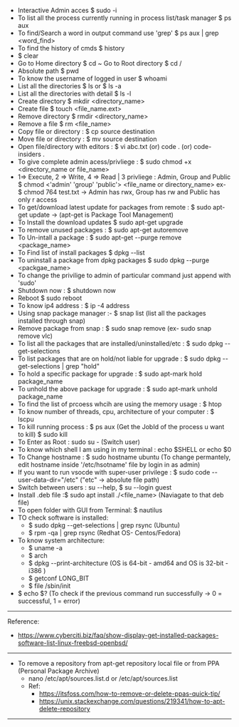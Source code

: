 - Interactive Admin acces \$ sudo -i
- To list all the process currently running in process list/task manager \$ ps aux
- To find/Search a word in output command use 'grep' \$ ps aux | grep <word_find>
- To find the history of cmds \$ history
- \$ clear
- Go to Home directory $ cd ~
  Go to Root directory $ cd /
- Absolute path \$ pwd
- To know the username of logged in user \$ whoami
- List all the directories $ ls or $ ls -a
- List all the directories with detail \$ ls -l
- Create directory \$ mkdir <directory_name>
- Create file \$ touch <file_name.ext>
- Remove directory \$ rmdir <directory_name>
- Remove a file \$ rm <file_name>
- Copy file or directory : \$ cp source destination
- Move file or directory : \$ mv source destination
- Open file/directory with editors : \$ vi abc.txt (or) code . (or) code-insiders .
- To give complete admin acess/privliege : \$ sudo chmod +x <directory_name or file_name>
- 1=> Execute, 2 => Write, 4 => Read | 3 privliege : Admin, Group and Public
  $ chmod <'admin' 'group' 'public'> <file_name or directory_name>
  ex- $ chmod 764 test.txt -> Admin has rwx, Group has rw and Public has only r access
- To get/download latest update for packages from remote : \$ sudo apt-get update -> (apt-get is Package Tool Management)
- To Install the download updates \$ sudo apt-get upgrade
- To remove unused packages : \$ sudo apt-get autoremove
- To Un-intall a package : \$ sudo apt-get --purge remove <package_name>
- To Find list of install packages \$ dpkg --list
- To uninstall a package from dpkg packages \$ sudo dpkg --purge <packgae_name>
- To change the privilige to admin of particular command just append with 'sudo'
- Shutdown now : \$ shutdown now
- Reboot \$ sudo reboot
- To know ip4 address : \$ ip -4 address
- Using snap package manager :- \$ snap list (list all the packages installed through snap)
- Remove package from snap : \$ sudo snap remove <package> (ex- sudo snap remove vlc)
- To list all the packages that are installed/uninstalled/etc : \$ sudo dpkg --get-selections
- To list packages that are on hold/not liable for upgrade : \$ sudo dpkg --get-selections | grep "hold"
- To hold a specific package for upgrade : \$ sudo apt-mark hold package_name
- To unhold the above package for upgrade : \$ sudo apt-mark unhold package_name
- To find the list of prcoess whcih are using the memory usage : \$ htop
- To know number of threads, cpu, architecture of your computer : \$ lscpu
- To kill running process : $ ps aux (Get the JobId of the process u want to kill)
  $ sudo kill <JobId>
- To Enter as Root : sudo su - (Switch user)
- To know which shell I am using in my terminal : echo \$SHELL or echo \$0
- To Change hostname : \$ sudo hostname ubuntu (To change permantely, edit hostname inside '/etc/hsotname' file by login in as admin)
- If you want to run vsocde with super-user privilege : \$ sudo code --user-data-dir="/etc" ("etc" -> absolute file path)
- Switch between users : su --help, \$ su --login guest
- Install .deb file :\$ sudo apt install ./<file_name> (Naviagate to that deb file)
- To open folder with GUI from Terminal: \$ nautilus <path>
- TO check software is installed:
  - \$ sudo dpkg --get-selections | grep rsync (Ubuntu)
  - \$ rpm -qa | grep rsync (Redhat OS- Centos/Fedora)
- To know system architecture:
  - \$ uname -a
  - \$ arch
  - \$ dpkg --print-architecture (OS is 64-bit - amd64 and OS is 32-bit - i386 )
  - \$ getconf LONG_BIT
  - \$ file /sbin/init
- $ echo $? (To check if the previous command run successfully -> 0 = successful, 1 = error)

---

Reference:

- https://www.cyberciti.biz/faq/show-display-get-installed-packages-software-list-linux-freebsd-openbsd/

---

- To remove a repository from apt-get repository local file or from PPA (Personal Package Archive)
  - nano /etc/apt/sources.list.d or /etc/apt/sources.list
  - Ref:
    - https://itsfoss.com/how-to-remove-or-delete-ppas-quick-tip/
    - https://unix.stackexchange.com/questions/219341/how-to-apt-delete-repository

---
